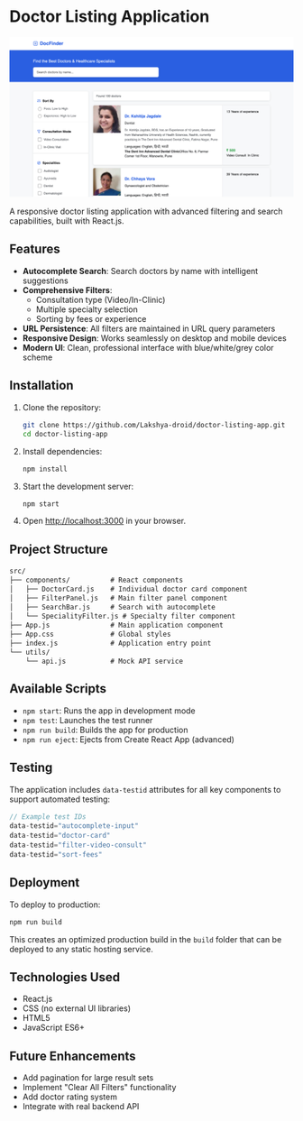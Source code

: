 # Doctor Listing Application

![Doctor Listing App Screenshot](./Screenshot.png)

A responsive doctor listing application with advanced filtering and search capabilities, built with React.js.

## Features

- **Autocomplete Search**: Search doctors by name with intelligent suggestions
- **Comprehensive Filters**:
  - Consultation type (Video/In-Clinic)
  - Multiple specialty selection
  - Sorting by fees or experience
- **URL Persistence**: All filters are maintained in URL query parameters
- **Responsive Design**: Works seamlessly on desktop and mobile devices
- **Modern UI**: Clean, professional interface with blue/white/grey color scheme

## Installation

1. Clone the repository:
   ```bash
   git clone https://github.com/Lakshya-droid/doctor-listing-app.git
   cd doctor-listing-app
   ```

2. Install dependencies:
   ```bash
   npm install
   ```

3. Start the development server:
   ```
   npm start
   ```

4. Open [http://localhost:3000](http://localhost:3000) in your browser.

## Project Structure

```
src/
├── components/          # React components
│   ├── DoctorCard.js    # Individual doctor card component
│   ├── FilterPanel.js   # Main filter panel component
│   ├── SearchBar.js     # Search with autocomplete
│   └── SpecialityFilter.js # Specialty filter component
├── App.js               # Main application component
├── App.css              # Global styles
├── index.js             # Application entry point
└── utils/
    └── api.js           # Mock API service
```

## Available Scripts

- `npm start`: Runs the app in development mode
- `npm test`: Launches the test runner
- `npm run build`: Builds the app for production
- `npm run eject`: Ejects from Create React App (advanced)

## Testing

The application includes `data-testid` attributes for all key components to support automated testing:

```javascript
// Example test IDs
data-testid="autocomplete-input"
data-testid="doctor-card"
data-testid="filter-video-consult"
data-testid="sort-fees"
```

## Deployment

To deploy to production:

```bash
npm run build
```

This creates an optimized production build in the `build` folder that can be deployed to any static hosting service.

## Technologies Used

- React.js
- CSS (no external UI libraries)
- HTML5
- JavaScript ES6+

## Future Enhancements

- Add pagination for large result sets
- Implement "Clear All Filters" functionality
- Add doctor rating system
- Integrate with real backend API

